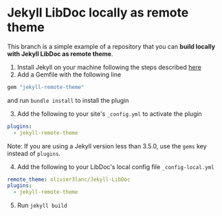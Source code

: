 # Jekyll LibDoc locally as remote theme

This branch is a simple example of a repository that you can **build locally with Jekyll LibDoc as remote theme**.

1. Install Jekyll on your machine following the steps described [here](https://jekyllrb.com/docs/)
2. Add a Gemfile with the following line

  ```ruby
  gem "jekyll-remote-theme"
  ```
  and run `bundle install` to install the plugin

3. Add the following to your site's `_config.yml` to activate the plugin

  ```yml
  plugins:
    - jekyll-remote-theme
  ```
  Note: If you are using a Jekyll version less than 3.5.0, use the `gems` key instead of `plugins`.

4. Add the following to your LibDoc's local config file `_config-local.yml`

  ```yml
  remote_theme: olivier3lanc/Jekyll-LibDoc
  plugins:
    - jekyll-remote-theme
  ```
  
5. Run `jekyll build`

